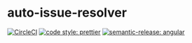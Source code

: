 # auto-issue-resolver

[![CircleCI](https://dl.circleci.com/status-badge/img/gh/HiromiShikata/auto-issue-resolver/tree/main.svg?style=svg)](https://dl.circleci.com/status-badge/redirect/gh/HiromiShikata/auto-issue-resolver/tree/main)
[![code style: prettier](https://img.shields.io/badge/code_style-prettier-ff69b4.svg?style=flat-square)](https://github.com/prettier/prettier)
[![semantic-release: angular](https://img.shields.io/badge/semantic--release-angular-e10079?logo=semantic-release)](https://github.com/semantic-release/semantic-release)

